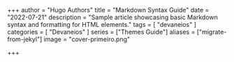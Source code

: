 +++
author = "Hugo Authors"
title = "Markdown Syntax Guide"
date = "2022-07-21"
description = "Sample article showcasing basic Markdown syntax and formatting for HTML elements."
tags = [
    "devaneios"
]
categories = [
    "Devaneios"
]
series = ["Themes Guide"]
aliases = ["migrate-from-jekyl"]
image = "cover-primeiro.png"

+++